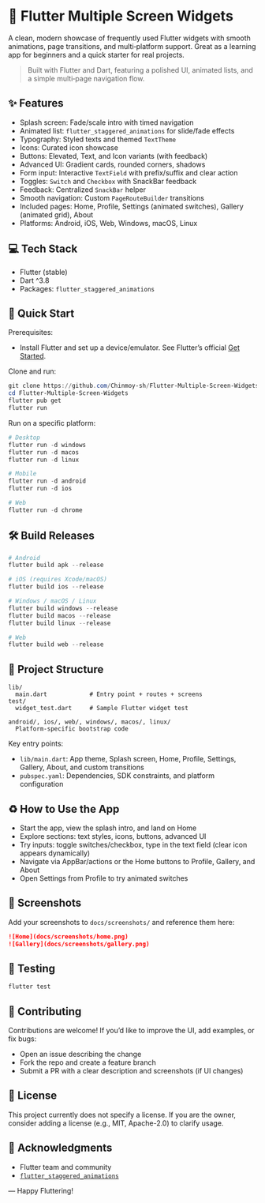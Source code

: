 # 🤖 Flutter Multiple Screen Widgets

A clean, modern showcase of frequently used Flutter widgets with smooth animations, page transitions, and multi‑platform support. Great as a learning app for beginners and a quick starter for real projects.

> Built with Flutter and Dart, featuring a polished UI, animated lists, and a simple multi‑page navigation flow.

## ✨ Features

- Splash screen: Fade/scale intro with timed navigation
- Animated list: `flutter_staggered_animations` for slide/fade effects
- Typography: Styled texts and themed `TextTheme`
- Icons: Curated icon showcase
- Buttons: Elevated, Text, and Icon variants (with feedback)
- Advanced UI: Gradient cards, rounded corners, shadows
- Form input: Interactive `TextField` with prefix/suffix and clear action
- Toggles: `Switch` and `Checkbox` with SnackBar feedback
- Feedback: Centralized `SnackBar` helper
- Smooth navigation: Custom `PageRouteBuilder` transitions
- Included pages: Home, Profile, Settings (animated switches), Gallery (animated grid), About
- Platforms: Android, iOS, Web, Windows, macOS, Linux

## 💻 Tech Stack

- Flutter (stable)
- Dart ^3.8
- Packages: `flutter_staggered_animations`

## 🚀 Quick Start

Prerequisites:

- Install Flutter and set up a device/emulator. See Flutter’s official [Get Started](https://docs.flutter.dev/get-started/install).

Clone and run:

```powershell
git clone https://github.com/Chinmoy-sh/Flutter-Multiple-Screen-Widgets.git
cd Flutter-Multiple-Screen-Widgets
flutter pub get
flutter run
```

Run on a specific platform:

```powershell
# Desktop
flutter run -d windows
flutter run -d macos
flutter run -d linux

# Mobile
flutter run -d android
flutter run -d ios

# Web
flutter run -d chrome
```

## 🛠️ Build Releases

```powershell
# Android
flutter build apk --release

# iOS (requires Xcode/macOS)
flutter build ios --release

# Windows / macOS / Linux
flutter build windows --release
flutter build macos --release
flutter build linux --release

# Web
flutter build web --release
```

## 🧱 Project Structure

```text
lib/
  main.dart            # Entry point + routes + screens
test/
  widget_test.dart     # Sample Flutter widget test

android/, ios/, web/, windows/, macos/, linux/
  Platform-specific bootstrap code
```

Key entry points:

- `lib/main.dart`: App theme, Splash screen, Home, Profile, Settings, Gallery, About, and custom transitions
- `pubspec.yaml`: Dependencies, SDK constraints, and platform configuration

## ♻️ How to Use the App

- Start the app, view the splash intro, and land on Home
- Explore sections: text styles, icons, buttons, advanced UI
- Try inputs: toggle switches/checkbox, type in the text field (clear icon appears dynamically)
- Navigate via AppBar/actions or the Home buttons to Profile, Gallery, and About
- Open Settings from Profile to try animated switches

## 📸 Screenshots

Add your screenshots to `docs/screenshots/` and reference them here:

```markdown
![Home](docs/screenshots/home.png)
![Gallery](docs/screenshots/gallery.png)
```

## 🧪 Testing

```powershell
flutter test
```

## 🤝 Contributing

Contributions are welcome! If you’d like to improve the UI, add examples, or fix bugs:

- Open an issue describing the change
- Fork the repo and create a feature branch
- Submit a PR with a clear description and screenshots (if UI changes)

## 🎫 License

This project currently does not specify a license. If you are the owner, consider adding a license (e.g., MIT, Apache-2.0) to clarify usage.

## 📢 Acknowledgments

- Flutter team and community
- [`flutter_staggered_animations`](https://pub.dev/packages/flutter_staggered_animations)

— Happy Fluttering!
